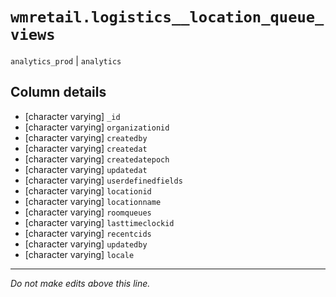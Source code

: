 # `wmretail.logistics__location_queue_views`
`analytics_prod` | `analytics`

## Column details
* [character varying] `_id`
* [character varying] `organizationid`
* [character varying] `createdby`
* [character varying] `createdat`
* [character varying] `createdatepoch`
* [character varying] `updatedat`
* [character varying] `userdefinedfields`
* [character varying] `locationid`
* [character varying] `locationname`
* [character varying] `roomqueues`
* [character varying] `lasttimeclockid`
* [character varying] `recentcids`
* [character varying] `updatedby`
* [character varying] `locale`

-------------------------------------------------------------------------------
*Do not make edits above this line.*
